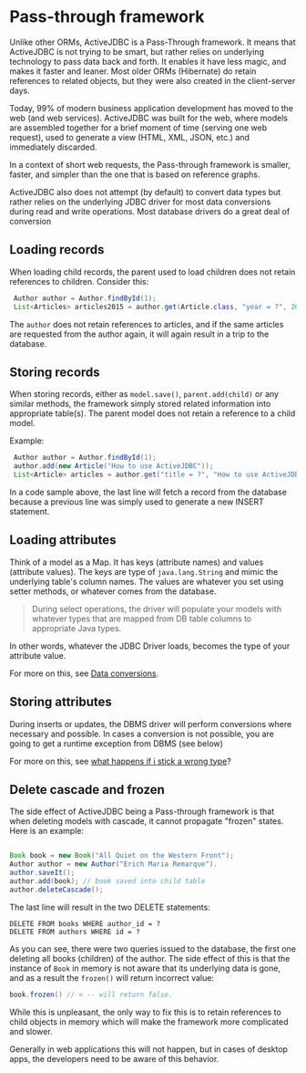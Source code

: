 <div class="page-header">
   <h1>Pass-through framework</h1>
</div>


Unlike other ORMs, ActiveJDBC is a Pass-Through framework. It means that ActiveJDBC is not trying to be smart, but rather 
relies on underlying technology to pass data back and forth. It enables it have less magic, and makes it faster and leaner. 
Most older ORMs (Hibernate) do retain  references to related objects, but they were also created in the client-server days. 
 
Today, 99% of modern business
 application development has moved to the web (and web services). ActiveJDBC was built for the web, where models are 
 assembled together for a brief moment of time (serving one web request), used to generate a view (HTML, XML, JSON, etc.)
  and immediately discarded. 
  
In a context of short web requests, the Pass-through framework is smaller, faster, and simpler than the one that is 
based on reference graphs.
 
ActiveJDBC also does not attempt (by default) to convert data types but rather relies on the underlying JDBC driver for 
most data conversions during read and write operations. Most database drivers do a great deal of conversion

## Loading records

When loading child records, the parent used to load children does not retain references to children. Consider this: 

~~~~ {.java .numberLines}
 Author author = Author.findById(1);
 List<Articles> articles2015 = author.get(Article.class, "year = ?", 2015);
~~~~

The `author` does not retain references to articles, and if the same articles are requested from the author again, it 
 will again result in a trip to the database. 

## Storing records

When storing records, either as `model.save()`, `parent.add(child)` or any similar methods, the framework simply stored 
related information into appropriate table(s). The parent model does not retain a reference to a child model.
 
Example: 

~~~~ {.java .numberLines}
 Author author = Author.findById(1);
 author.add(new Article("How to use ActiveJDBC"));
 List<Article> articles = author.get("title = ?", "How to use ActiveJDBC").limit(1); 
~~~~

In a code sample above, the last line will fetch a record from the database because a previous line was simply used 
   to generate a new INSERT statement.

 

## Loading attributes

Think of a model as a Map. It has keys (attribute names) and values (attribute values). 
The keys are type of `java.lang.String` and mimic the underlying table's column names. The values are whatever you 
set using setter methods, or whatever comes from the database. 

> During select operations, the driver will populate your models with whatever types that are
mapped from DB table columns to appropriate Java types.

In other words, whatever the JDBC Driver loads, becomes the type of your attribute value.

For more on this, see [Data conversions](data_conversions). 

## Storing attributes

During inserts or updates, the DBMS driver will perform conversions where necessary
and possible. In cases a conversion is not possible, you are going to get a runtime exception from DBMS (see below)

For more on this, see [what happens if i stick a wrong type](data_conversions#what-happens-if-i-stick-a-wrong-type)? 

## Delete cascade and frozen

The side effect of ActiveJDBC being a Pass-through framework is that when deleting models with cascade, 
it cannot propagate "frozen" states. Here is an example: 
 
~~~~ {.java .numberLines}

Book book = new Book("All Quiet on the Western Front");
Author author = new Author("Erich Maria Remarque").
author.saveIt();
author.add(book); // book saved into child table
author.deleteCascade();
~~~~

The last line will result in the two DELETE statements: 

~~~~
DELETE FROM books WHERE author_id = ?
DELETE FROM authors WHERE id = ?
~~~~

As you can see, there were two queries issued to the database, the first one deleting all books (children) of the author.
The side effect of this is that the instance of `Book` in memory is not aware that its underlying data is gone, 
and as a result the `frozen()` will return incorrect value: 

~~~~ {.java .numberLines}
book.frozen() // < -- will return false. 
~~~~

While this is unpleasant, the only way to fix this is to retain references to child objects in memory which will make the 
 framework more complicated and slower.
  
Generally in web applications this will not happen, but in cases of desktop apps, the developers need to be aware of this 
behavior. 
